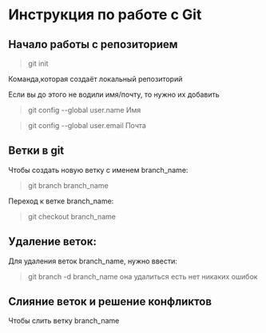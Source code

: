 # Инструкция по работе с Git

## Начало работы с репозиторием
>git init

Команда,которая создаёт локальный репозиторий

Если вы до этого не водили имя/почту, то нужно их добавить
>git config --global user.name Имя

>git config --global user.email Почта











































## Ветки в git







Чтобы создать новую ветку с именем branch_name:
> git branch branch_name

Переход к ветке branch_name:
> git checkout branch_name

## Удаление веток:
Для удаления веток branch_name, нужно ввести:

> git branch -d branch_name
она удалиться есть нет никаких ошибок

## Слияние веток и решение конфликтов

Чтобы слить ветку branch_name 
